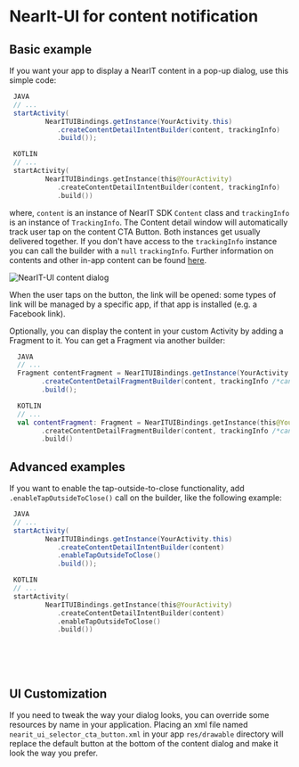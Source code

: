 # NearIt-UI for content notification

## Basic example
If you want your app to display a NearIT content in a pop-up dialog, use this simple code:

```java
 JAVA
 // ...
 startActivity(
         NearITUIBindings.getInstance(YourActivity.this)
            .createContentDetailIntentBuilder(content, trackingInfo)
            .build());
```

```kotlin
 KOTLIN
 // ...
 startActivity(
         NearITUIBindings.getInstance(this@YourActivity)
            .createContentDetailIntentBuilder(content, trackingInfo)
            .build())
```

where, `content` is an instance of NearIT SDK `Content` class and `trackingInfo` is an instance of `TrackingInfo`. The Content detail window will automatically track user tap on the content CTA Button.
Both instances get usually delivered together. If you don't have access to the `trackingInfo` instance you can call the builder with a `null` `trackingInfo`. Further information on contents and other in-app content can be found [here](http://nearit-android.readthedocs.io/en/latest/in-app-content/).

![NearIT-UI content dialog](content.png)

When the user taps on the button, the link will be opened: some types of link will be managed by a specific app, if that app is installed (e.g. a Facebook link).

Optionally, you can display the content in your custom Activity by adding a Fragment to it. You can get a Fragment via another builder:

```java
  JAVA
  // ...
  Fragment contentFragment = NearITUIBindings.getInstance(YourActivity.this)
        .createContentDetailFragmentBuilder(content, trackingInfo /*can be null*/)
        .build();
```

```kotlin
  KOTLIN
  // ...
  val contentFragment: Fragment = NearITUIBindings.getInstance(this@YourActivity)
        .createContentDetailFragmentBuilder(content, trackingInfo /*can be null*/)
        .build()
```

## Advanced examples
If you want to enable the tap-outside-to-close functionality, add `.enableTapOutsideToClose()` call on the builder, like the following example:

```java
 JAVA
 // ...
 startActivity(
         NearITUIBindings.getInstance(YourActivity.this)
            .createContentDetailIntentBuilder(content)
            .enableTapOutsideToClose()
            .build());
```

```kotlin
 KOTLIN
 // ...
 startActivity(
         NearITUIBindings.getInstance(this@YourActivity)
            .createContentDetailIntentBuilder(content)
            .enableTapOutsideToClose()
            .build())
```

<br>
<br>
<br>

## UI Customization
If you need to tweak the way your dialog looks, you can override some resources by name in your application.
Placing an xml file named `nearit_ui_selector_cta_button.xml` in your app `res/drawable` directory will replace the default button at the bottom of the content dialog and make it look the way you prefer. 